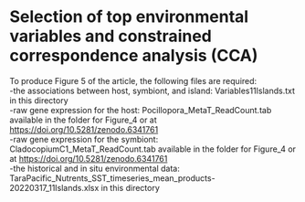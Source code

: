 # Selection of top environmental variables and constrained correspondence analysis (CCA)

To produce Figure 5 of the article, the following files are required: <br>
-the associations between host, symbiont, and island: Variables11Islands.txt in this directory <br>
-raw gene expression for the host: Pocillopora_MetaT_ReadCount.tab available in the folder for Figure_4 or at https://doi.org/10.5281/zenodo.6341761 <br>
-raw gene expression for the symbiont: CladocopiumC1_MetaT_ReadCount.tab available in the folder for Figure_4 or at https://doi.org/10.5281/zenodo.6341761 <br>
-the historical and in situ environmental data: TaraPacific_Nutrents_SST_timeseries_mean_products-20220317_11Islands.xlsx in this directory <br>
<br>


